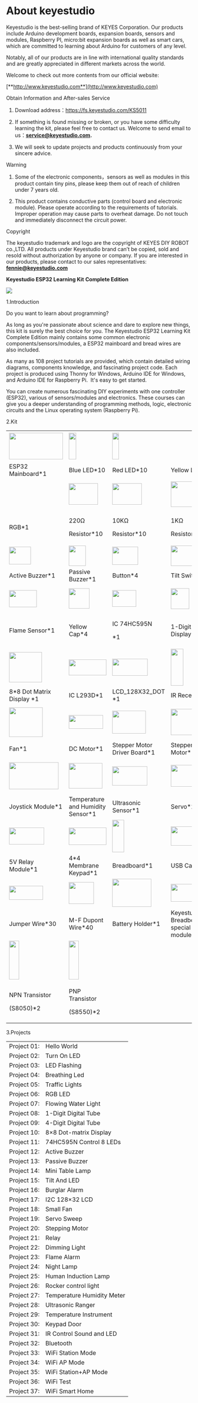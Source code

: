 # About keyestudio

Keyestudio is the best-selling brand of KEYES Corporation. Our products
include Arduino development boards, expansion boards, sensors and
modules, Raspberry PI, micro:bit expansion boards as well as smart cars,
which are committed to learning about Arduino for customers of any
level. 

Notably, all of our products are in line with international quality
standards and are greatly appreciated in different markets across the
world. 

Welcome to check out more contents from our official website:

[**http://www.keyestudio.com**](http://www.keyestudio.com)

Obtain Information and After-sales Service

1.  Download address：https://fs.keyestudio.com/KS5011

2.  If something is found missing or broken, or you have some difficulty
    learning the kit, please feel free to contact us. Welcome to send
    email to
    us：**[service@keyestudio.com](http://m.138.gz.cn/webadmin/~CAmsnCrrNXhTAySKCerrIfWjjZuuWVfI/~/usr/mod_edituser.jsp?;uid=service@keyestudio.com;;clearCache=).**

3.  We will seek to update projects and products continuously from your
    sincere advice.

Warning

1.  Some of the electronic components，sensors as well as modules in this
    product contain tiny pins, please keep them out of reach of children
    under 7 years old.

2.  This product contains conductive parts (control board and electronic
    module). Please operate according to the requirements of tutorials.
    Improper operation may cause parts to overheat damage. Do not touch
    and immediately disconnect the circuit power.

Copyright

The keyestudio trademark and logo are the copyright of KEYES DIY ROBOT
co.,LTD. All products under Keyestudio brand can’t be copied, sold and
resold without authorization by anyone or company. If you are interested
in our products, please contact to our sales representatives:
[**fennie@keyestudio.com**](http://m.138.gz.cn/webadmin/~CAmsnCrrNXhTAySKCerrIfWjjZuuWVfI/~/usr/mod_edituser.jsp?;uid=fennie@keyestudio.com;;clearCache=)

**Keyestudio ESP32 Learning Kit** **Complete Edition**

![](/media/7f47d09138c11dd49e9f0c5c6d0f7615.jpeg)

1.Introduction

Do you want to learn about programming?

As long as you're passionate about science and dare to explore new
things, this kit is surely the best choice for you. The Keyestudio ESP32
Learning Kit Complete Edition mainly contains some common electronic
components/sensors/modules, a ESP32 mainboard and bread wires are also
included.

As many as 108 project tutorials are provided, which contain detailed
wiring diagrams, components knowledge, and fascinating project code.
Each project is produced using Thonny for Windows, Arduino IDE for
Windows, and Arduino IDE for Raspberry Pi.  It's easy to get started.

You can create numerous fascinating DIY experiments with one controller
(ESP32), various of sensors/modules and electronics. These courses can
give you a deeper understanding of programming methods, logic,
electronic circuits and the Linux operating system (Raspberry Pi).

2.Kit

<table>
<tbody>
<tr class="odd">
<td><img src="https://raw.githubusercontent.com/keyestudio/KS5011-KS5011F-Keyestudio-ESP32-Learning-Kit-Complete-Edition-Raspberry-Pi/master/media/80700e81cbc953e68d74374cc9212b4b.jpeg" style="width:1.52292in;height:0.74306in" /></td>
<td><img src="https://raw.githubusercontent.com/keyestudio/KS5011-KS5011F-Keyestudio-ESP32-Learning-Kit-Complete-Edition-Raspberry-Pi/master/media/5a1d3dbf0c5daf6136044b828a777acd.png" style="width:0.20208in;height:0.75in" /></td>
<td><img src="https://raw.githubusercontent.com/keyestudio/KS5011-KS5011F-Keyestudio-ESP32-Learning-Kit-Complete-Edition-Raspberry-Pi/master/media/cddded49c863ef913bbe2ef3832da74b.png" style="width:0.18889in;height:0.75417in" /></td>
<td><img src="https://raw.githubusercontent.com/keyestudio/KS5011-KS5011F-Keyestudio-ESP32-Learning-Kit-Complete-Edition-Raspberry-Pi/master/media/679ad0aaef0b7b199aaf0967e1aa5367.png" style="width:0.18333in;height:0.72569in" /></td>
<td><img src="https://raw.githubusercontent.com/keyestudio/KS5011-KS5011F-Keyestudio-ESP32-Learning-Kit-Complete-Edition-Raspberry-Pi/master/media/0eead4be7850896afc83477bd7c260d8.png" style="width:0.16736in;height:0.81042in" /></td>
</tr>
<tr class="even">
<td>ESP32 Mainboard*1</td>
<td>Blue LED*10</td>
<td>Red LED*10</td>
<td>Yellow LED*10</td>
<td>Green LED*10</td>
</tr>
<tr class="odd">
<td><img src="https://raw.githubusercontent.com/keyestudio/KS5011-KS5011F-Keyestudio-ESP32-Learning-Kit-Complete-Edition-Raspberry-Pi/master/media/dcfc8e5199deff770c9953f99726d9f9.png" style="width:0.14861in;height:0.82222in" /></td>
<td><img src="https://raw.githubusercontent.com/keyestudio/KS5011-KS5011F-Keyestudio-ESP32-Learning-Kit-Complete-Edition-Raspberry-Pi/master/media/7ea6c448cde965cc0c899e3906b16398.png" style="width:0.82222in;height:0.60278in" /></td>
<td><img src="https://raw.githubusercontent.com/keyestudio/KS5011-KS5011F-Keyestudio-ESP32-Learning-Kit-Complete-Edition-Raspberry-Pi/master/media/1baebd241a5c0654eb9bc571db904683.png" style="width:0.83056in;height:0.60417in" /></td>
<td><img src="https://raw.githubusercontent.com/keyestudio/KS5011-KS5011F-Keyestudio-ESP32-Learning-Kit-Complete-Edition-Raspberry-Pi/master/media/0113c0595ce216f178c0948f77efd03e.png" style="width:0.94306in;height:0.72153in" /></td>
<td><img src="https://raw.githubusercontent.com/keyestudio/KS5011-KS5011F-Keyestudio-ESP32-Learning-Kit-Complete-Edition-Raspberry-Pi/master/media/d0a42506a43071b51bc17f9e39caa37c.png" style="width:0.57847in;height:0.52917in" /></td>
</tr>
<tr class="even">
<td>RGB*1</td>
<td><p>220Ω</p>
<p>Resistor*10</p></td>
<td><p>10KΩ</p>
<p>Resistor*10</p></td>
<td><p>1KΩ</p>
<p>Resistor*10</p></td>
<td>10KΩ Potentiometer*1</td>
</tr>
<tr class="odd">
<td><img src="https://raw.githubusercontent.com/keyestudio/KS5011-KS5011F-Keyestudio-ESP32-Learning-Kit-Complete-Edition-Raspberry-Pi/master/media/60a660b4c23562a74563483b7af3f568.png" style="width:0.61667in;height:0.50139in" /></td>
<td><img src="https://raw.githubusercontent.com/keyestudio/KS5011-KS5011F-Keyestudio-ESP32-Learning-Kit-Complete-Edition-Raspberry-Pi/master/media/5444cd34945d9cc2dbb825a8be8d49ad.png" style="width:0.48125in;height:0.57708in" /></td>
<td><img src="https://raw.githubusercontent.com/keyestudio/KS5011-KS5011F-Keyestudio-ESP32-Learning-Kit-Complete-Edition-Raspberry-Pi/master/media/5b8fea4657b47510d199f740fdcaaa9d.png" style="width:0.72708in;height:0.50556in" /></td>
<td><img src="https://raw.githubusercontent.com/keyestudio/KS5011-KS5011F-Keyestudio-ESP32-Learning-Kit-Complete-Edition-Raspberry-Pi/master/media/f2b0fe5c69eada37beef36022ae03974.png" style="width:0.77083in;height:0.57083in" /></td>
<td><img src="https://raw.githubusercontent.com/keyestudio/KS5011-KS5011F-Keyestudio-ESP32-Learning-Kit-Complete-Edition-Raspberry-Pi/master/media/7ea5721963dbb796fde0e7c2f3e8e4b5.png" style="width:0.70833in;height:0.47847in" /></td>
</tr>
<tr class="even">
<td>Active Buzzer*1</td>
<td>Passive Buzzer*1</td>
<td>Button*4</td>
<td>Tilt Switch*1</td>
<td>Photoresistor*2</td>
</tr>
<tr class="odd">
<td><img src="https://raw.githubusercontent.com/keyestudio/KS5011-KS5011F-Keyestudio-ESP32-Learning-Kit-Complete-Edition-Raspberry-Pi/master/media/adb25a98a644070c6de378fe98017d8b.png" style="width:0.77708in;height:0.48125in" /></td>
<td><img src="https://raw.githubusercontent.com/keyestudio/KS5011-KS5011F-Keyestudio-ESP32-Learning-Kit-Complete-Edition-Raspberry-Pi/master/media/8defa4d3994ce0f2291b05c2fd04ee9c.png" style="width:0.57708in;height:0.56875in" /></td>
<td><img src="https://raw.githubusercontent.com/keyestudio/KS5011-KS5011F-Keyestudio-ESP32-Learning-Kit-Complete-Edition-Raspberry-Pi/master/media/e5756d5b6983fb93087e49a42482dcb8.png" style="width:0.67014in;height:0.47222in" /></td>
<td><img src="https://raw.githubusercontent.com/keyestudio/KS5011-KS5011F-Keyestudio-ESP32-Learning-Kit-Complete-Edition-Raspberry-Pi/master/media/c88b647385c69cfc1a6746a3c459ab12.png" style="width:0.52014in;height:0.58056in" /></td>
<td><img src="https://raw.githubusercontent.com/keyestudio/KS5011-KS5011F-Keyestudio-ESP32-Learning-Kit-Complete-Edition-Raspberry-Pi/master/media/85cfe0f4b888f5543316d1eebbfde4f8.png" style="width:1.00694in;height:0.76319in" /></td>
</tr>
<tr class="even">
<td>Flame Sensor*1</td>
<td>Yellow Cap*4</td>
<td><p>IC 74HC595N</p>
<p>*1</p></td>
<td>1-Digit Tube Display*1</td>
<td>4-Digit Tube Display*1</td>
</tr>
<tr class="odd">
<td><img src="https://raw.githubusercontent.com/keyestudio/KS5011-KS5011F-Keyestudio-ESP32-Learning-Kit-Complete-Edition-Raspberry-Pi/master/media/d226a1f3c801ac78321f0692143c853e.png" style="width:0.925in;height:0.85417in" /></td>
<td><img src="https://raw.githubusercontent.com/keyestudio/KS5011-KS5011F-Keyestudio-ESP32-Learning-Kit-Complete-Edition-Raspberry-Pi/master/media/49a8c16938a5193dc7944e5dfcc3b08b.png" style="width:1.06389in;height:0.45208in" /></td>
<td><img src="https://raw.githubusercontent.com/keyestudio/KS5011-KS5011F-Keyestudio-ESP32-Learning-Kit-Complete-Edition-Raspberry-Pi/master/media/2c2645e94a00867ac23e8a022f0a631a.png" style="width:0.99306in;height:0.47917in" /><img src="https://raw.githubusercontent.com/keyestudio/KS5011-KS5011F-Keyestudio-ESP32-Learning-Kit-Complete-Edition-Raspberry-Pi/master/media/2c2645e94a00867ac23e8a022f0a631a.png" style="width:0in;height:0in" /></td>
<td><img src="https://raw.githubusercontent.com/keyestudio/KS5011-KS5011F-Keyestudio-ESP32-Learning-Kit-Complete-Edition-Raspberry-Pi/master/media/27daf19fb8eec4de5733d41564d7d5f1.png" style="width:0.34861in;height:1.04306in" /></td>
<td><img src="https://raw.githubusercontent.com/keyestudio/KS5011-KS5011F-Keyestudio-ESP32-Learning-Kit-Complete-Edition-Raspberry-Pi/master/media/1177eaa9c6aaf4919919f2c5fe599957.png" style="width:1.00069in;height:0.75347in" /></td>
</tr>
<tr class="even">
<td>8*8 Dot Matrix Display *1</td>
<td>IC L293D*1</td>
<td>LCD_128X32_DOT *1</td>
<td>IR Receiver*1</td>
<td>PIR Motion Sensor*1</td>
</tr>
<tr class="odd">
<td><img src="https://raw.githubusercontent.com/keyestudio/KS5011-KS5011F-Keyestudio-ESP32-Learning-Kit-Complete-Edition-Raspberry-Pi/master/media/009965e315276ecf1144c22c54a93fd9.png" style="width:0.94375in;height:0.82986in" /></td>
<td><img src="https://raw.githubusercontent.com/keyestudio/KS5011-KS5011F-Keyestudio-ESP32-Learning-Kit-Complete-Edition-Raspberry-Pi/master/media/5f8803639698fd86903da6b920f59195.jpeg" style="width:0.96181in;height:0.38889in" /></td>
<td><img src="https://raw.githubusercontent.com/keyestudio/KS5011-KS5011F-Keyestudio-ESP32-Learning-Kit-Complete-Edition-Raspberry-Pi/master/media/a2490df235918408342f93fbd9833147.png" style="width:0.94306in;height:0.64514in" /></td>
<td><img src="https://raw.githubusercontent.com/keyestudio/KS5011-KS5011F-Keyestudio-ESP32-Learning-Kit-Complete-Edition-Raspberry-Pi/master/media/277ad05e0d79dc19d169b5ddc164346e.jpeg" style="width:1.03681in;height:0.73958in" /></td>
<td><img src="https://raw.githubusercontent.com/keyestudio/KS5011-KS5011F-Keyestudio-ESP32-Learning-Kit-Complete-Edition-Raspberry-Pi/master/media/b875575fc504ef4d4587ab03c8d9ef48.png" style="width:0.45833in;height:0.96597in" /></td>
</tr>
<tr class="even">
<td>Fan*1</td>
<td>DC Motor*1</td>
<td>Stepper Motor Driver Board*1</td>
<td>Stepper Motor*1</td>
<td>IR Remote Control*1</td>
</tr>
<tr class="odd">
<td><img src="https://raw.githubusercontent.com/keyestudio/KS5011-KS5011F-Keyestudio-ESP32-Learning-Kit-Complete-Edition-Raspberry-Pi/master/media/d087b123748cbfb8ed9f517150db71c5.png" style="width:1.39792in;height:0.76458in" /><img src="https://raw.githubusercontent.com/keyestudio/KS5011-KS5011F-Keyestudio-ESP32-Learning-Kit-Complete-Edition-Raspberry-Pi/master/media/d087b123748cbfb8ed9f517150db71c5.png" style="width:0in;height:0in" /></td>
<td><img src="https://raw.githubusercontent.com/keyestudio/KS5011-KS5011F-Keyestudio-ESP32-Learning-Kit-Complete-Edition-Raspberry-Pi/master/media/be767c8c1a1bebe561b75fb09d1ea89e.png" style="width:0.95069in;height:0.71806in" /></td>
<td><img src="https://raw.githubusercontent.com/keyestudio/KS5011-KS5011F-Keyestudio-ESP32-Learning-Kit-Complete-Edition-Raspberry-Pi/master/media/4205659c5094b7fbd53b588e8d8eb4f7.jpeg" style="width:0.98542in;height:0.54167in" /></td>
<td><img src="https://raw.githubusercontent.com/keyestudio/KS5011-KS5011F-Keyestudio-ESP32-Learning-Kit-Complete-Edition-Raspberry-Pi/master/media/d380e830748381c4c7435928e55d3bf8.png" style="width:0.79792in;height:0.61875in" /></td>
<td><img src="https://raw.githubusercontent.com/keyestudio/KS5011-KS5011F-Keyestudio-ESP32-Learning-Kit-Complete-Edition-Raspberry-Pi/master/media/b45bb81bb3763377c63accce606ac5f2.png" style="width:0.22153in;height:0.99167in" /></td>
</tr>
<tr class="even">
<td>Joystick Module*1</td>
<td>Temperature and Humidity Sensor*1</td>
<td>Ultrasonic Sensor*1</td>
<td>Servo*1</td>
<td>10K Thermistor*1</td>
</tr>
<tr class="odd">
<td><img src="https://raw.githubusercontent.com/keyestudio/KS5011-KS5011F-Keyestudio-ESP32-Learning-Kit-Complete-Edition-Raspberry-Pi/master/media/3ee0bde62a5c8da6f89777cd47240e6c.png" style="width:0.98472in;height:0.48264in" /></td>
<td><img src="https://raw.githubusercontent.com/keyestudio/KS5011-KS5011F-Keyestudio-ESP32-Learning-Kit-Complete-Edition-Raspberry-Pi/master/media/22f5e282d4729744b9e1c7ba8a2aea50.png" style="width:1.05903in;height:0.48819in" /></td>
<td><img src="https://raw.githubusercontent.com/keyestudio/KS5011-KS5011F-Keyestudio-ESP32-Learning-Kit-Complete-Edition-Raspberry-Pi/master/media/9e5f44a6029de8ca36a4d795455f442e.png" style="width:0.32639in;height:0.91528in" /></td>
<td><img src="https://raw.githubusercontent.com/keyestudio/KS5011-KS5011F-Keyestudio-ESP32-Learning-Kit-Complete-Edition-Raspberry-Pi/master/media/f43db1bf25d3e4d6d364f74f5ab39ef3.png" style="width:1.21875in;height:0.54583in" /></td>
<td><img src="https://raw.githubusercontent.com/keyestudio/KS5011-KS5011F-Keyestudio-ESP32-Learning-Kit-Complete-Edition-Raspberry-Pi/master/media/89aaafefa692d400a031a0e213879c56.png" style="width:0.78472in;height:0.55069in" /></td>
</tr>
<tr class="even">
<td>5V Relay Module*1</td>
<td>4*4 Membrane Keypad*1</td>
<td>Breadboard*1</td>
<td>USB Cable*1</td>
<td>Resistance Card*1</td>
</tr>
<tr class="odd">
<td><img src="https://raw.githubusercontent.com/keyestudio/KS5011-KS5011F-Keyestudio-ESP32-Learning-Kit-Complete-Edition-Raspberry-Pi/master/media/2e111dd94d6a511d3e82f0041cfd9a9e.png" style="width:0.96319in;height:0.39583in" /></td>
<td><img src="https://raw.githubusercontent.com/keyestudio/KS5011-KS5011F-Keyestudio-ESP32-Learning-Kit-Complete-Edition-Raspberry-Pi/master/media/d34365fe64c69ca14dbb8e70dfdb53c0.png" style="width:0.70833in;height:0.62014in" /></td>
<td><img src="https://raw.githubusercontent.com/keyestudio/KS5011-KS5011F-Keyestudio-ESP32-Learning-Kit-Complete-Edition-Raspberry-Pi/master/media/a80eb5213b73659e9f20cb07437a7711.jpeg" style="width:1.09792in;height:0.79375in" /></td>
<td><img src="https://raw.githubusercontent.com/keyestudio/KS5011-KS5011F-Keyestudio-ESP32-Learning-Kit-Complete-Edition-Raspberry-Pi/master/media/5e2d520134f324058bb857daff44851d.png" style="width:1.15694in;height:0.49931in" /></td>
<td></td>
</tr>
<tr class="even">
<td>Jumper Wire*30</td>
<td>M-F Dupont Wire*40</td>
<td>Battery Holder*1</td>
<td>Keyestudio Breadboard special power module *1</td>
<td></td>
</tr>
<tr class="odd">
<td><img src="https://raw.githubusercontent.com/keyestudio/KS5011-KS5011F-Keyestudio-ESP32-Learning-Kit-Complete-Edition-Raspberry-Pi/master/media/9197d4aff9356c585b7ef68e33a6881d.png" style="width:0.27986in;height:1.08819in" /></td>
<td><img src="https://raw.githubusercontent.com/keyestudio/KS5011-KS5011F-Keyestudio-ESP32-Learning-Kit-Complete-Edition-Raspberry-Pi/master/media/9197d4aff9356c585b7ef68e33a6881d.png" style="width:0.27986in;height:1.08819in" /></td>
<td></td>
<td></td>
<td></td>
</tr>
<tr class="even">
<td><p>NPN Transistor</p>
<p>(S8050)*2</p></td>
<td><p>PNP Transistor</p>
<p>(S8550)*2</p></td>
<td></td>
<td></td>
<td></td>
</tr>
</tbody>
</table>

3.Projects

<table>
<tbody>
<tr class="odd">
<td>Project 01:</td>
<td>Hello World</td>
</tr>
<tr class="even">
<td>Project 02:</td>
<td>Turn On LED</td>
</tr>
<tr class="odd">
<td>Project 03:</td>
<td>LED Flashing</td>
</tr>
<tr class="even">
<td>Project 04:</td>
<td>Breathing Led</td>
</tr>
<tr class="odd">
<td>Project 05:</td>
<td>Traffic Lights</td>
</tr>
<tr class="even">
<td>Project 06:</td>
<td>RGB LED</td>
</tr>
<tr class="odd">
<td>Project 07:</td>
<td>Flowing Water Light</td>
</tr>
<tr class="even">
<td>Project 08:</td>
<td>1-Digit Digital Tube</td>
</tr>
<tr class="odd">
<td>Project 09:</td>
<td>4-Digit Digital Tube</td>
</tr>
<tr class="even">
<td>Project 10:</td>
<td>8×8 Dot-matrix Display</td>
</tr>
<tr class="odd">
<td>Project 11:</td>
<td>74HC595N Control 8 LEDs</td>
</tr>
<tr class="even">
<td>Project 12:</td>
<td>Active Buzzer</td>
</tr>
<tr class="odd">
<td>Project 13:</td>
<td>Passive Buzzer</td>
</tr>
<tr class="even">
<td>Project 14:</td>
<td>Mini Table Lamp</td>
</tr>
<tr class="odd">
<td>Project 15:</td>
<td>Tilt And LED</td>
</tr>
<tr class="even">
<td>Project 16:</td>
<td>Burglar Alarm</td>
</tr>
<tr class="odd">
<td>Project 17:</td>
<td>I2C 128×32 LCD</td>
</tr>
<tr class="even">
<td>Project 18:</td>
<td>Small Fan</td>
</tr>
<tr class="odd">
<td>Project 19:</td>
<td>Servo Sweep</td>
</tr>
<tr class="even">
<td>Project 20:</td>
<td>Stepping Motor</td>
</tr>
<tr class="odd">
<td>Project 21:</td>
<td>Relay</td>
</tr>
<tr class="even">
<td>Project 22:</td>
<td>Dimming Light</td>
</tr>
<tr class="odd">
<td>Project 23:</td>
<td>Flame Alarm</td>
</tr>
<tr class="even">
<td>Project 24:</td>
<td>Night Lamp</td>
</tr>
<tr class="odd">
<td>Project 25:</td>
<td>Human Induction Lamp</td>
</tr>
<tr class="even">
<td>Project 26:</td>
<td>Rocker control light</td>
</tr>
<tr class="odd">
<td>Project 27:</td>
<td>Temperature Humidity Meter</td>
</tr>
<tr class="even">
<td>Project 28:</td>
<td>Ultrasonic Ranger</td>
</tr>
<tr class="odd">
<td>Project 29:</td>
<td>Temperature Instrument</td>
</tr>
<tr class="even">
<td>Project 30:</td>
<td>Keypad Door</td>
</tr>
<tr class="odd">
<td>Project 31:</td>
<td>IR Control Sound and LED</td>
</tr>
<tr class="even">
<td>Project 32:</td>
<td>Bluetooth</td>
</tr>
<tr class="odd">
<td>Project 33:</td>
<td>WiFi Station Mode</td>
</tr>
<tr class="even">
<td>Project 34:</td>
<td>WiFi AP Mode</td>
</tr>
<tr class="odd">
<td>Project 35:</td>
<td>WiFi Station+AP Mode</td>
</tr>
<tr class="even">
<td>Project 36:</td>
<td>WiFi Test</td>
</tr>
<tr class="odd">
<td>Project 37:</td>
<td>WiFi Smart Home</td>
</tr>
</tbody>
</table>
